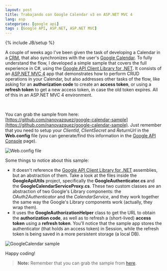 ```yaml
---
layout: post
title: Trabajando con Google Calendar v3 en ASP.NET MVC 4
lang: esp
categories: [google api]
tags : [Google API, ASP.NET, ASP.NET MVC]
---
```


{% include JB/setup %}

A couple of weeks ago I've been given the task of developing a Calendar in a [CRM](http://en.wikipedia.org/wiki/Customer_relationship_management), that also synchronizes with the user's [Google Calendar](https://www.google.com/calendar). To fully understand the flow, I developed a simple sample that covers the full experience in C#, using the [Google API Client Library for .NET](http://docs.google-api-dotnet-client.googlecode.com/hg/docs/Index.html). It consists of an [ASP.NET MVC 4](http://www.asp.net/mvc/mvc4) app that demonstrates how to perform CRUD operations in your Calendar, but also addresses other tasks of the flow, like asking for an **authorization code** to create an **access token**, or using a **refresh token** to get a new access token, in case the old token expires. All of this in an ASP.NET MVC 4 environment. 

<br />

You can grab the sample from here: [https://github.com/nanovazquez/google-calendar-sample](https://github.com/nanovazquez/google-calendar-sample). Just remember that you need to setup your *ClientId*, *ClientSecret* and *ReturnUrl* in the **Web.config** file (you can generate/find this information in the [Google API Console](https://code.google.com/apis/console) page).

![](https://raw.github.com/nanovazquez/nanovazquez.github.com/master/_posts/working-with-google-calendar-on-dotnet/web-config-file.png "Web.config file")

Some things to notice about this sample:

* It doesn't reference the [Google API Client Library for .NET](http://docs.google-api-dotnet-client.googlecode.com/hg/docs/Index.html) assemblies, but an abstraction of them. Take a look at the files inside the **GoogleApiUtils** project, specifically the **GoogleAuthenticator.cs** and the **GoogleCalendarServiceProxy.cs**. These two custom classes are an abstraction of two Google's Library components: the *OAuth2Authenticator* and the *CalendarService*, and they work together the same way the Google's Library components work (actually, they wrap them). 
* It uses the **GoogleAuthorizationHelper** class to get the URL to obtain the **authorization code**, as well as to refresh a (short-lived) **access token** using a **refresh token**. You'll notice that the sample app stores the authenticator (that holds an access token) in Session, while the refresh token is being saved in a more persistent storage (a local DB).

![](https://raw.github.com/nanovazquez/nanovazquez.github.com/master/_posts/working-with-google-calendar-on-dotnet/google-calendar-sample.png "GoogleCalendar sample")

Happy coding!


> **Note:** Remember that you can grab the sample from [here](https://github.com/nanovazquez/google-calendar-sample).
